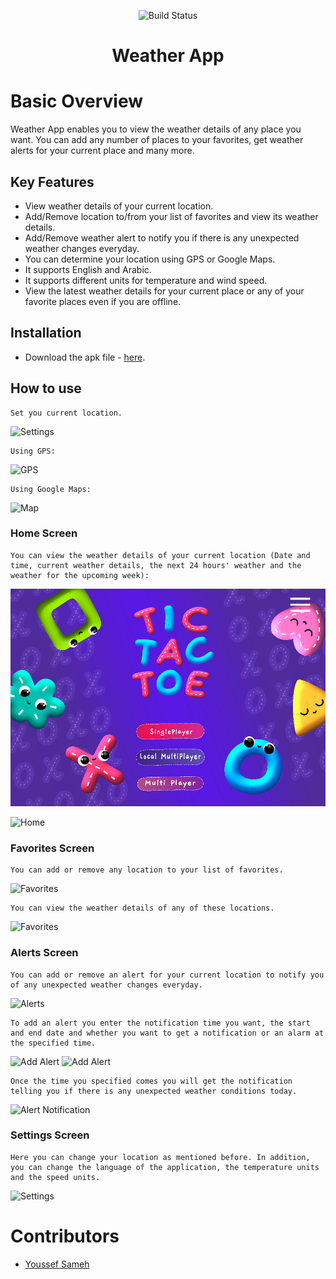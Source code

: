 <p align="center">
   <img src="https://raw.githubusercontent.com/YoussefSameh10/Tic-Tac-Toe-GameClient/main/README%20Assets/App%20Icon.png" alt="Build Status" width="300">
</p>
<h1 align="center"> Weather App </h1>

# Basic Overview

Weather App enables you to view the weather details of any place you want. You can add any number of places to your favorites, get weather alerts for your current place and many more. 


## Key Features

- View weather details of your current location.
- Add/Remove location to/from your list of favorites and view its weather details.
- Add/Remove weather alert to notify you if there is any unexpected weather changes everyday.
- You can determine your location using GPS or Google Maps.
- It supports English and Arabic.
- It supports different units for temperature and wind speed.
- View the latest weather details for your current place or any of your favorite places even if you are offline.

## Installation

- Download the apk file - [here](https://drive.google.com/file/d/13LfAKO0mp4X_F0x95V3SZ9S9CTxg9Wcg/view?usp=sharing).

## How to use

> 
    Set you current location.
![Settings](https://raw.githubusercontent.com/YoussefSameh10/Tic-Tac-Toe-GameClient/main/README%20Assets/Choose%20City.png)

> 
    Using GPS:
![GPS](https://raw.githubusercontent.com/YoussefSameh10/Tic-Tac-Toe-GameClient/main/README%20Assets/GPS.png)

> 
    Using Google Maps:
![Map](https://raw.githubusercontent.com/YoussefSameh10/Tic-Tac-Toe-GameClient/main/README%20Assets/Map.png)


### Home Screen
>   
    You can view the weather details of your current location (Date and time, current weather details, the next 24 hours' weather and the weather for the upcoming week):
    
![Home](https://raw.githubusercontent.com/YoussefSameh10/Tic-Tac-Toe-GameClient/main/README%20Assets/Home.png)

![Home](https://raw.githubusercontent.com/YoussefSameh10/Tic-Tac-Toe-GameClient/main/README%20Assets/Home2.png)


### Favorites Screen
    
>   
    You can add or remove any location to your list of favorites.

![Favorites](https://raw.githubusercontent.com/YoussefSameh10/Tic-Tac-Toe-GameClient/main/README%20Assets/Favorites.png)

>   
    You can view the weather details of any of these locations.

![Favorites](https://raw.githubusercontent.com/YoussefSameh10/Tic-Tac-Toe-GameClient/main/README%20Assets/Favorites2.png)


### Alerts Screen

>
    You can add or remove an alert for your current location to notify you of any unexpected weather changes everyday.

![Alerts](https://raw.githubusercontent.com/YoussefSameh10/Tic-Tac-Toe-GameClient/main/README%20Assets/Alert%20List.png)

>
    To add an alert you enter the notification time you want, the start and end date and whether you want to get a notification or an alarm at the specified time.

![Add Alert](https://raw.githubusercontent.com/YoussefSameh10/Tic-Tac-Toe-GameClient/main/README%20Assets/Add%20Alert.png)
![Add Alert](https://raw.githubusercontent.com/YoussefSameh10/Tic-Tac-Toe-GameClient/main/README%20Assets/Add%20Alert2.png)


>
    Once the time you specified comes you will get the notification telling you if there is any unexpected weather conditions today.

![Alert Notification](https://raw.githubusercontent.com/YoussefSameh10/Tic-Tac-Toe-GameClient/main/README%20Assets/Alert%20Notification.png)

### Settings Screen
>
    Here you can change your location as mentioned before. In addition, you can change the language of the application, the temperature units and the speed units.
![Settings](https://raw.githubusercontent.com/YoussefSameh10/Tic-Tac-Toe-GameClient/main/README%20Assets/Settings.png)

# Contributors
- [Youssef Sameh](https://github.com/YoussefSameh10)